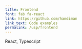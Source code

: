 ```yaml
---
title: Frontend
font: fab fa-react
link: https://github.com/handiman
link_text: Code examples
permalink: /usp/frontend
---
```

React, Typescript
